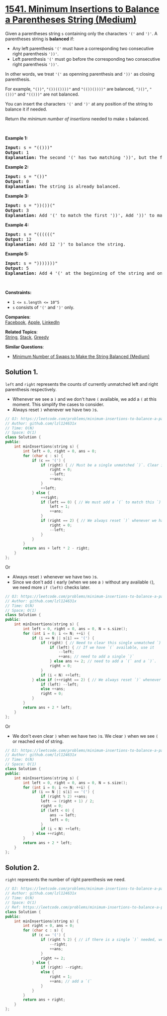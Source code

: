 # [1541. Minimum Insertions to Balance a Parentheses String (Medium)](https://leetcode.com/problems/minimum-insertions-to-balance-a-parentheses-string/)

<p>Given a parentheses string <code>s</code> containing only the characters <code>'('</code> and <code>')'</code>. A parentheses string is <strong>balanced</strong> if:</p>

<ul>
	<li>Any left parenthesis&nbsp;<code>'('</code>&nbsp;must have a corresponding two consecutive right parenthesis&nbsp;<code>'))'</code>.</li>
	<li>Left parenthesis&nbsp;<code>'('</code>&nbsp;must go before the corresponding two&nbsp;consecutive right parenthesis&nbsp;<code>'))'</code>.</li>
</ul>

<p>In other words, we treat <code>'('</code> as openning parenthesis and <code>'))'</code> as closing parenthesis.</p>

<p>For example, <code>"())"</code>, <code>"())(())))"</code> and <code>"(())())))"</code> are&nbsp;balanced, <code>")()"</code>, <code>"()))"</code> and <code>"(()))"</code> are not balanced.</p>

<p>You can insert the characters <code>'('</code> and <code>')'</code> at any position of the string to balance it if needed.</p>

<p>Return <em>the minimum number of insertions</em> needed to make <code>s</code> balanced.</p>

<p>&nbsp;</p>
<p><strong>Example 1:</strong></p>

<pre><strong>Input:</strong> s = "(()))"
<strong>Output:</strong> 1
<strong>Explanation:</strong> The second '(' has two matching '))', but the first '(' has only ')' matching. We need to to add one more ')' at the end of the string to be "(())))" which is balanced.
</pre>

<p><strong>Example 2:</strong></p>

<pre><strong>Input:</strong> s = "())"
<strong>Output:</strong> 0
<strong>Explanation:</strong> The string is already balanced.
</pre>

<p><strong>Example 3:</strong></p>

<pre><strong>Input:</strong> s = "))())("
<strong>Output:</strong> 3
<strong>Explanation:</strong> Add '(' to match the first '))', Add '))' to match the last '('.
</pre>

<p><strong>Example 4:</strong></p>

<pre><strong>Input:</strong> s = "(((((("
<strong>Output:</strong> 12
<strong>Explanation:</strong> Add 12 ')' to balance the string.
</pre>

<p><strong>Example 5:</strong></p>

<pre><strong>Input:</strong> s = ")))))))"
<strong>Output:</strong> 5
<strong>Explanation:</strong> Add 4 '(' at the beginning of the string and one ')' at the end. The string becomes "(((())))))))".
</pre>

<p>&nbsp;</p>
<p><strong>Constraints:</strong></p>

<ul>
	<li><code>1 &lt;= s.length &lt;= 10^5</code></li>
	<li><code>s</code> consists of <code>'('</code> and <code>')'</code> only.</li>
</ul>


**Companies**:  
[Facebook](https://leetcode.com/company/facebook), [Apple](https://leetcode.com/company/apple), [LinkedIn](https://leetcode.com/company/linkedin)

**Related Topics**:  
[String](https://leetcode.com/tag/string/), [Stack](https://leetcode.com/tag/stack/), [Greedy](https://leetcode.com/tag/greedy/)

**Similar Questions**:
* [Minimum Number of Swaps to Make the String Balanced (Medium)](https://leetcode.com/problems/minimum-number-of-swaps-to-make-the-string-balanced/)


## Solution 1.

`left` and `right` represents the counts of currently unmatched left and right parenthesis respectively.

* Whenever we see a `)` and we don't have `(` available, we add a `(` at this moment. This simplify the cases to consider.
* Always reset `)` whenever we have two `)`s.

```cpp
// OJ: https://leetcode.com/problems/minimum-insertions-to-balance-a-parentheses-string/
// Author: github.com/lzl124631x
// Time: O(N)
// Space: O(1)
class Solution {
public:
    int minInsertions(string s) {
        int left = 0, right = 0, ans = 0;
        for (char c : s) {
            if (c == '(') {
                if (right) { // Must be a single unmatched `)`. Clear it with a `(`.
                    right = 0;
                    --left;
                    ++ans;
                }
                ++left;
            } else {
                ++right;
                if (left == 0) { // We must add a `(` to match this `)`. This makes sure that if we have an unmatched `)`, there must be at least one `(`, simplifying the cases to consider.
                    left = 1;
                    ++ans;
                }
                if (right == 2) { // We always reset `)` whenever we have two `)`s.
                    right = 0;
                    --left;
                }
            }
        }
        return ans + left * 2 - right;
    }
};
```

Or

* Always reset `)` whenever we have two `)`s.
* Since we don't add `(` early (when we see a `)` without any available `(`), we need more `if (left)` checks later.

```cpp
// OJ: https://leetcode.com/problems/minimum-insertions-to-balance-a-parentheses-string/
// Author: github.com/lzl124631x
// Time: O(N)
// Space: O(1)
class Solution {
public:
    int minInsertions(string s) {
        int left = 0, right = 0, ans = 0, N = s.size();
        for (int i = 0; i <= N; ++i) {
            if (i == N || s[i] == '(') {
                if (right) { // Need to clear this single unmatched `)`.
                    if (left) { // If we have `(` available, use it
                        --left;
                        ++ans; // need to add a single `)`
                    } else ans += 2; // need to add a `(` and a `)`.
                    right = 0;
                }
                if (i < N) ++left;
            } else if (++right == 2) { // We always reset `)` whenever we have two `)`s.
                if (left) --left;
                else ++ans;
                right = 0;
            }
        }
        return ans + 2 * left;
    }
};
```

Or

* We don't even clear `)` when we have two `)`s. We clear `)` when we see `(` or reached end of string.

```cpp
// OJ: https://leetcode.com/problems/minimum-insertions-to-balance-a-parentheses-string/
// Author: github.com/lzl124631x
// Time: O(N)
// Space: O(1)
class Solution {
public:
    int minInsertions(string s) {
        int left = 0, right = 0, ans = 0, N = s.size();
        for (int i = 0; i <= N; ++i) {
            if (i == N || s[i] == '(') {
                if (right % 2) ++ans;
                left -= (right + 1) / 2;
                right = 0;
                if (left < 0) {
                    ans -= left;
                    left = 0;
                }
                if (i < N) ++left;
            } else ++right;
        }
        return ans + 2 * left;
    }
};
```

## Solution 2.

`right` represents the number of right parenthesis we need.

```cpp
// OJ: https://leetcode.com/problems/minimum-insertions-to-balance-a-parentheses-string/
// Author: github.com/lzl124631x
// Time: O(N)
// Space: O(1)
// Ref: https://leetcode.com/problems/minimum-insertions-to-balance-a-parentheses-string/discuss/780199/JavaC%2B%2BPython-Straight-Forward-One-Pass
class Solution {
public:
    int minInsertions(string s) {
        int right = 0, ans = 0;
        for (char c : s) {
            if (c == '(') {
                if (right % 2) { // if there is a single `)` needed, we must clear it right now
                    --right;
                    ++ans;
                }
                right += 2;
            } else {
                if (right) --right;
                else {
                    right = 1;
                    ++ans; // add a `(`
                }
            }
        }
        return ans + right;
    }
};
```